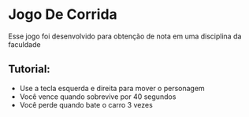 # Jogo De Corrida
Esse jogo foi desenvolvido para obtenção de nota em uma disciplina da faculdade

## Tutorial:
- Use a tecla esquerda e direita para mover o personagem
- Você vence quando sobrevive por 40 segundos
- Você perde quando bate o carro 3 vezes

